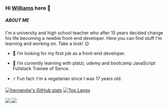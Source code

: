### Hi [Williams][website] here 👋




 ##### ABOUT ME

 I'm a university and high school teacher who after 15 years decided change his life becoming a newbie front-end developer. Here you can find stuff I'm learning and working on. Take a look! 😉

- 🔭 I’m looking for my first job as a front-end developer.
- 🌱 I’m currently learning with platzi, udemy and bootcamp JavaScript Fullstack Trainee of Sence.

- ⚡ Fun fact: I'm a vegetarian since I was 17 years old.

[website]: https://hernandw.github.io/

[![hernandw's GitHub stats](https://github-readme-stats.vercel.app/api?username=hernandw)](https://github.com/hernandw/github-readme-stats)
[![Top Langs](https://github-readme-stats.vercel.app/api/top-langs/?username=hernandw&layout=compact)](https://github.com/hernandw/github-readme-stats)

<a href="https://github.com/hernandw/github-readme-stats">
  <img align="center" src="https://github-readme-stats.vercel.app/api/pin/?username=hernandw&repo=github-readme-stats" />
</a>
<a href="https://github.com/hernandw/convoychat">
  <img align="center" src="https://github-readme-stats.vercel.app/api/pin/?username=hernandw&repo=convoychat" />
</a>
